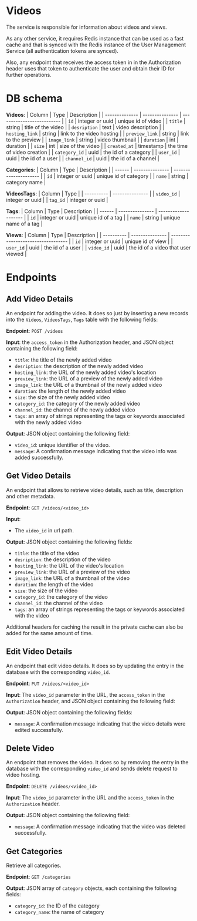 # Videos

The service is responsible for information about videos and views.

As any other service, it requires Redis instance that can be used as a fast cache and that is synced with the Redis instance of the User Management Service (all authentication tokens are synced).

Also, any endpoint that receives the access token in in the Authorization header uses that token to authenticate the user and obtain their ID for further operations.

# DB schema

**Videos**:
| Column         | Type            | Description                |
| -------------- | --------------- | -------------------------- |
| `id`           | integer or uuid | unique id of video         |
| `title`        | string          | title of the video         |
| `desription`   | text            | video description          |
| `hosting_link` | string          | link to the video hosting  |
| `preview_link` | string          | link to the preview        |
| `image_link`   | string          | video thumbnail            |
| `duration`     | int             | duration                   |
| `size`         | int             | size of the video          |
| `created_at`   | timestamp       | the time of video creation |
| `category_id`  | uuid            | the id of a category       |
| `user_id`      | uuid            | the id of a user           |
| `channel_id`   | uuid            | the id of a channel        |

**Categories**:
| Column | Type            | Description           |
| ------ | --------------- | --------------------- |
| `id`   | integer or uuid | unique id of category |
| `name` | string          | category name         |

**VideosTags**:
| Column     | Type            |
| ---------- | --------------- |
| `video_id` | integer or uuid |
| `tag_id`   | integer or uuid |

**Tags**:
| Column | Type            | Description          |
| ------ | --------------- | -------------------- |
| `id`   | integer or uuid | unique id of a tag   |
| `name` | string          | unique name of a tag |

**Views**:
| Column     | Type            | Description                        |
| ---------- | --------------- | ---------------------------------- |
| `id`       | integer or uuid | unique id of view                  |
| `user_id`  | uuid            | the id of a user                   |
| `video_id` | uuid            | the id of a video that user viewed |

# Endpoints

## Add Video Details
An endpoint for adding the video. It does so just by inserting a new records into the `Videos`, `VideosTags`, `Tags` table with the following fields:
  
**Endpoint**: `POST /videos`

**Input**: the `access_token` in the Authorization header, and JSON object containing the following field:           
- `title`: the title of the newly added video
- `desription`: the description of the newly added video
- `hosting_link`: the URL of the newly added video's location
- `preview_link`: the URL of a preview of the newly added video
- `image_link`: the URL of a thumbnail of the newly added video
- `duration`: the length of the newly added video
- `size`: the size of the newly added video
- `category_id`: the category of the newly added video
- `channel_id`: the channel of the newly added video
- `tags`: an array of strings representing the tags or keywords associated with the newly added video

**Output**: JSON object containing the following field:
- `video_id`: unique identifier of the video.
- `message`: A confirmation message indicating that the video info was added successfully.

## Get Video Details

An endpoint that allows to retrieve video details, such as title, description and other metadata.

**Endpoint**: `GET /videos/<video_id>`

**Input**:
- The `video_id` in url path.

**Output**: JSON object containing the following fields:
- `title`: the title of the video
- `desription`: the description of the video
- `hosting_link`: the URL of the video's location
- `preview_link`: the URL of a preview of the video
- `image_link`: the URL of a thumbnail of the video
- `duration`: the length of the video
- `size`: the size of the video
- `category_id`: the category of the video
- `channel_id`: the channel of the video
- `tags`: an array of strings representing the tags or keywords associated with the video

Additional headers for caching the result in the private cache can also be added for the same amount of time.

## Edit Video Details

An endpoint that edit video details. It does so by updating the entry in the database with the corresponding `video_id`.

**Endpoint**: `PUT /videos/<video_id>`

**Input**: The `video_id` parameter in the URL, the `access_token` in the `Authorization` header, and JSON object containing the following field: 

**Output**: JSON object containing the following fields:
- `message`: A confirmation message indicating that the video details were edited successfully.

## Delete Video

An endpoint that removes the video. It does so by removing the entry in the database with the corresponding `video_id` and sends delete request to video hosting.

**Endpoint**: `DELETE /videos/<video_id>`

**Input**: The `video_id` parameter in the URL and the `access_token` in the `Authorization` header.

**Output**: JSON object containing the following field:
- `message`: A confirmation message indicating that the video was deleted successfully.


## Get Categories

Retrieve all categories.

**Endpoint**: `GET /categories`

**Output**: JSON array of `category` objects, each containing the following fields:
- `category_id`: the ID of the category
- `category_name`: the name of category
